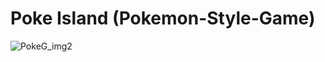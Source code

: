 # Poke Island (Pokemon-Style-Game)

![PokeG_img2](https://github.com/user-attachments/assets/95c1320f-6672-409d-87d0-6663b24ad055)
